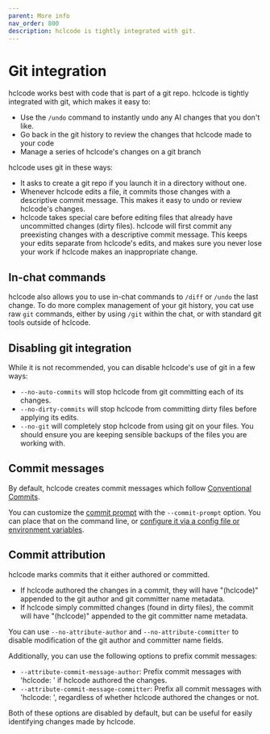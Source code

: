 ```yaml
---
parent: More info
nav_order: 800
description: hclcode is tightly integrated with git.
---
```


# Git integration

hclcode works best with code that is part of a git repo.
hclcode is tightly integrated with git, which makes it easy to:

  - Use the `/undo` command to instantly undo any AI changes that you don't like.
  - Go back in the git history to review the changes that hclcode made to your code
  - Manage a series of hclcode's changes on a git branch

hclcode uses git in these ways:

- It asks to create a git repo if you launch it in a directory without one.
- Whenever hclcode edits a file, it commits those changes with a descriptive commit message. This makes it easy to undo or review hclcode's changes. 
- hclcode takes special care before editing files that already have uncommitted changes (dirty files). hclcode will first commit any preexisting changes with a descriptive commit message. 
This keeps your edits separate from hclcode's edits, and makes sure you never lose your work if hclcode makes an inappropriate change.

## In-chat commands

hclcode also allows you to use in-chat commands to `/diff` or `/undo` the last change.
To do more complex management of your git history, you cat use raw `git` commands,
either by using `/git` within the chat, or with standard git tools outside of hclcode.

## Disabling git integration

While it is not recommended, you can disable hclcode's use of git in a few ways:

  - `--no-auto-commits` will stop hclcode from git committing each of its changes.
  - `--no-dirty-commits` will stop hclcode from committing dirty files before applying its edits.
  - `--no-git` will completely stop hclcode from using git on your files. You should ensure you are keeping sensible backups of the files you are working with.

## Commit messages

By default, hclcode creates commit messages which follow
[Conventional Commits](https://www.conventionalcommits.org/en/v1.0.0/).

You can customize the
[commit prompt](https://github.com/hclcode-AI/hclcode/blob/main/hclcode/prompts.py#L5)
with the `--commit-prompt` option.
You can place that on the command line, or 
[configure it via a config file or environment variables](https://hclcode.chat/docs/config.html).

## Commit attribution

hclcode marks commits that it either authored or committed.

- If hclcode authored the changes in a commit, they will have "(hclcode)" appended to the git author and git committer name metadata.
- If hclcode simply committed changes (found in dirty files), the commit will have "(hclcode)" appended to the git committer name metadata.

You can use `--no-attribute-author` and `--no-attribute-committer` to disable
modification of the git author and committer name fields.

Additionally, you can use the following options to prefix commit messages:

- `--attribute-commit-message-author`: Prefix commit messages with 'hclcode: ' if hclcode authored the changes.
- `--attribute-commit-message-committer`: Prefix all commit messages with 'hclcode: ', regardless of whether hclcode authored the changes or not.

Both of these options are disabled by default, but can be useful for easily identifying changes made by hclcode.
